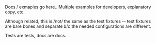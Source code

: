 Docs / exmaples go here...Multiple examples for developers, explanatory copy, etc.

Although related, this is /not/ the same as the test fixtures -- test fixtures are bare bones and separate b/c the needed configurations are different.

Tests are tests, docs are docs.

<!-- Requires Webcomponents.js polyfill is provided by the page for browsers that don't support html imports -->
<script src="../../../bower_components/webcomponentsjs/webcomponents.js"></script>


<!-- Import Custom Elements -->
<link rel="import" href="../../dist/px-3-column-browser.html"/>

<!-- instance 1, "predix" theme -->
<px-3-column-browser
        treedata='[{"name":"Mustang","identifier":"001-1","nodeIdentifier":"001-1","hasChildren":true,"entity":true,"entityType":"top1","category":"parent","classification":"car", "children":[{"name":"Another Thing","identifier":"001-4","nodeIdentifier":"001-4","hasChildren":false,"entity":true,"entityType":"top4","category":"top1","classification":"car"},{"name":"Something","identifier":"001-5","nodeIdentifier":"001-5","hasChildren":false,"entity":true,"entityType":"top5","category":"top1","classification":"car"},{"name":"Yet Another Thing","identifier":"001-6","nodeIdentifier":"001-6","hasChildren":false,"entity":true,"entityType":"top6","category":"top1","classification":"car"}]},{"name":"Sandy Bridges","identifier":"001-2","nodeIdentifier":"001-2","hasChildren":true,"entity":true,"entityType":"top2","category":"parent","classification":"bridge", "children": [{"name":"Nothing Below Me","identifier":"001-3","nodeIdentifier":"001-3","hasChildren":false,"entity":false,"entityType":"top3","category":"top2","classification":"car"}]}]'
        handlers="{}"
        labelField="name"
        parentIdField="category"
        idField="entityType"
        treeDisplayLevels="3"
        childKey="children">
</px-3-column-browser>